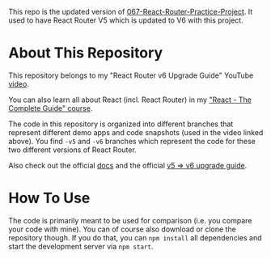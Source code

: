 This repo is the updated version of [067-React-Router-Practice-Project](https://github.com/codecygen/067-React-Router-Practice-Project). It used to have React Router V5 which is updated to V6 with this project.

# About This Repository

This repository belongs to my "React Router v6 Upgrade Guide" YouTube [video](...).

You can also learn all about React (incl. React Router) in my ["React - The Complete Guide" course](https://acad.link/reactjs).

The code in this repository is organized into different branches that represent different demo apps and code snapshots (used in the video linked above). You find `-v5` and `-v6` branches which represent the code for these two different versions of React Router.

Also check out the official [docs](https://reactrouter.com/) and the official [v5 => v6 upgrade guide](https://reactrouter.com/docs/en/v6/upgrading/v5).

# How To Use

The code is primarily meant to be used for comparison (i.e. you compare your code with mine). You can of course also download or clone the repository though. If you do that, you can `npm install` all dependencies and start the development server via `npm start`.